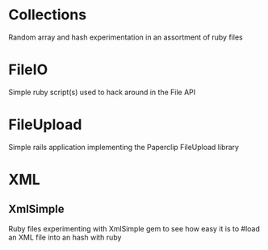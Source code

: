 # Collections
Random array and hash experimentation in an assortment of ruby files

# FileIO
Simple ruby script(s) used to hack around in the File API

# FileUpload
Simple rails application implementing the Paperclip FileUpload library

# XML
## XmlSimple
Ruby files experimenting with XmlSimple gem to see how easy it is to
#load an XML file into an hash with ruby
